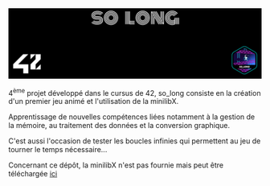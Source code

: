 <picture>
<img alt="Entête du dépôt ft_so_long." src="https://github.com/Paype67210/so_long_42_Mulhouse/blob/main/Tools/cover-so_long.png">
</picture>

4<sup>ème</sup> projet développé dans le cursus de 42, so_long consiste en la création d'un premier jeu animé et l'utilisation de la minilibX.

Apprentissage de nouvelles compétences liées notamment à la gestion de la mémoire, au traitement des données et la conversion graphique.

C'est aussi l'occasion de tester les boucles infinies qui permettent au jeu de tourner le temps nécessaire...

Concernant ce dépôt, la minilibX n'est pas fournie mais peut être téléchargée [ici](https://github.com/codam-coding-college/MLX42/tree/master)
